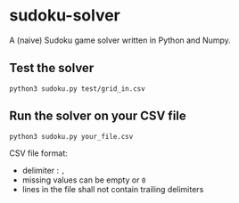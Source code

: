 # sudoku-solver

A (naive) Sudoku game solver written in Python and Numpy.

## Test the solver

```python3 sudoku.py test/grid_in.csv```

## Run the solver on your CSV file

```python3 sudoku.py your_file.csv```

CSV file format:
 - delimiter : `,`
 - missing values can be empty or `0`
 - lines in the file shall not contain trailing delimiters

